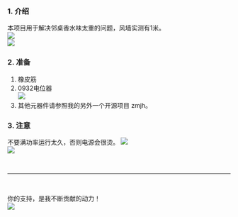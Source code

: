### 1. 介绍
本项目用于解决邻桌香水味太重的问题，风墙实测有1米。<br>
![](https://kukela-images.oss-cn-shanghai.aliyuncs.com/zmfm/js1.gif?x-oss-process=image/resize,m_lfit,w_680)<br>
![](https://kukela-images.oss-cn-shanghai.aliyuncs.com/zmfm/sk.png?x-oss-process=image/resize,m_lfit,w_680)

### 2. 准备
1. 橡皮筋
2. 0932电位器<br>
![](https://kukela-images.oss-cn-shanghai.aliyuncs.com/zmfm/0932.png?x-oss-process=image/resize,m_lfit,w_680)<br>
3. 其他元器件请参照我的另外一个开源项目 zmjh。

### 3. 注意
不要满功率运行太久，否则电源会很烫。
![](https://kukela-images.oss-cn-shanghai.aliyuncs.com/zmfm/zy1.jpg?x-oss-process=image/resize,m_lfit,w_680)<br>
![](https://kukela-images.oss-cn-shanghai.aliyuncs.com/zmfm/zy2.jpg?x-oss-process=image/resize,m_lfit,w_680)

<br>

****

<br>

你的支持，是我不断贡献的动力！<br>
![](https://kukela-images.oss-cn-shanghai.aliyuncs.com/globle/shoukuan.png?x-oss-process=image/resize,m_lfit,w_680)